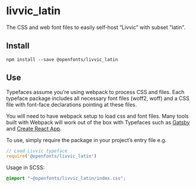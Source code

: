 
# livvic_latin

The CSS and web font files to easily self-host “Livvic” with subset "latin".

## Install

`npm install --save @openfonts/livvic_latin`

## Use

Typefaces assume you’re using webpack to process CSS and files. Each typeface
package includes all necessary font files (woff2, woff) and a CSS file with
font-face declarations pointing at these files.

You will need to have webpack setup to load css and font files. Many tools built
with Webpack will work out of the box with Typefaces such as [Gatsby](https://github.com/gatsbyjs/gatsby)
and [Create React App](https://github.com/facebookincubator/create-react-app).

To use, simply require the package in your project’s entry file e.g.

```javascript
// Load Livvic typeface
require('@openfonts/livvic_latin')
```

Usage in SCSS:
```scss
@import "~@openfonts/livvic_latin/index.css";
```
